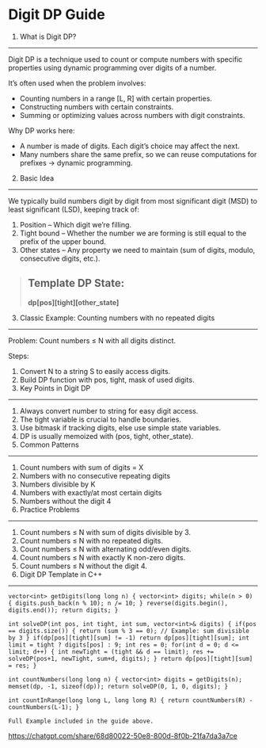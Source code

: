 # Digit DP Guide


1. What is Digit DP?


--------------------

Digit DP is a technique used to count or compute numbers with specific properties using dynamic programming over digits of a number.

It’s often used when the problem involves:

* Counting numbers in a range \[L, R\] with certain properties.
* Constructing numbers with certain constraints.
* Summing or optimizing values across numbers with digit constraints.

Why DP works here:

* A number is made of digits. Each digit’s choice may affect the next.
* Many numbers share the same prefix, so we can reuse computations for prefixes → dynamic programming.


2. Basic Idea


-------------

We typically build numbers digit by digit from most significant digit (MSD) to least significant (LSD), keeping track of:


1. Position – Which digit we’re filling.
2. Tight bound – Whether the number we are forming is still equal to the prefix of the upper bound.
3. Other states – Any property we need to maintain (sum of digits, modulo, consecutive digits, etc.).

> ## Template DP State:
> **dp\[pos\]\[tight\]\[other_state\]**


3. Classic Example: Counting numbers with no repeated digits


------------------------------------------------------------

Problem: Count numbers ≤ N with all digits distinct.

Steps:


1. Convert N to a string S to easily access digits.
2. Build DP function with pos, tight, mask of used digits.
3. Key Points in Digit DP


--------------------------


1. Always convert number to string for easy digit access.
2. The tight variable is crucial to handle boundaries.
3. Use bitmask if tracking digits, else use simple state variables.
4. DP is usually memoized with (pos, tight, other_state).
5. Common Patterns


------------------


1. Count numbers with sum of digits = X
2. Numbers with no consecutive repeating digits
3. Numbers divisible by K
4. Numbers with exactly/at most certain digits
5. Numbers without the digit 4
6. Practice Problems


--------------------


1. Count numbers ≤ N with sum of digits divisible by 3.
2. Count numbers ≤ N with no repeated digits.
3. Count numbers ≤ N with alternating odd/even digits.
4. Count numbers ≤ N with exactly K non-zero digits.
5. Count numbers ≤ N without the digit 4.
6. Digit DP Template in C++


----------------------------

`vector<int> getDigits(long long n) {
vector<int> digits;
while(n > 0) {
digits.push_back(n % 10);
n /= 10;
}
reverse(digits.begin(), digits.end());
return digits;
}`

`int solveDP(int pos, int tight, int sum, vector<int>& digits) {
if(pos == digits.size()) {
return (sum % 3 == 0); // Example: sum divisible by 3
}
if(dp[pos][tight][sum] != -1) return dp[pos][tight][sum];
int limit = tight ? digits[pos] : 9;
int res = 0;
for(int d = 0; d <= limit; d++) {
int newTight = (tight && d == limit);
res += solveDP(pos+1, newTight, sum+d, digits);
}
return dp[pos][tight][sum] = res;
}`

`int countNumbers(long long n) {
vector<int> digits = getDigits(n);
memset(dp, -1, sizeof(dp));
return solveDP(0, 1, 0, digits);
}`

`int countInRange(long long L, long long R) {
return countNumbers(R) - countNumbers(L-1);
}`

`Full Example included in the guide above.`

<https://chatgpt.com/share/68d80022-50e8-800d-8f0b-21fa7da3a7ce>